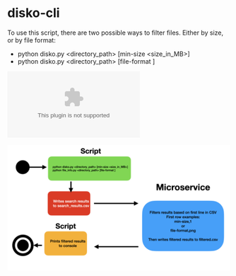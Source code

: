 # disko-cli

To use this script, there are two possible ways to filter files. Either by size, or by file format: 
- python disko.py <directory_path> [min-size <size_in_MB>]
- python disko.py <directory_path> [file-format <format>]

![Example CSV output](example-csv/search_results.csv) 

![Diagram](images/Diagram.jpeg)


